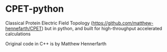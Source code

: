 # CPET-python
Classical Protein Electric Field Topology (https://github.com/matthew-hennefarth/CPET) but in python, and built for high-throughput accelerated calculations 

Original code in C++ is by Matthew Hennerfarth

